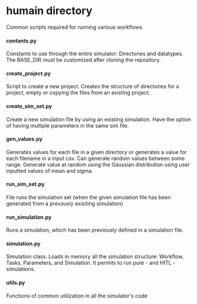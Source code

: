 # humain directory
Common scripts required for running various workflows

#### contants&#46;py
Constants to use through the entire simulator: Directories and datatypes. The BASE_DIR must be customized after cloning the repository.

#### create_project.py
Script to create a new project. Creates the structure of directories for a project, empty or copying the files from an existing project.

#### create_sim_set.py
Create a new simulation file by using an existing simulation. Have the option of having multiple parameters in the same sim file.

#### gen_values.py
Generates values for each file in a given directory or generates a value for each filename in a input csv. 
Can generate random values between some range. 
Generate value at random using the Gaussian distribution using user inputted values of mean and sigma.

#### run_sim_set.py
File runs the simulation set (when the given simulation file has been generated from a prevously exisiting simulation)

#### run_simulation.py
Runs a simulation, which has been previously defined in a simulation file.

#### simulation&#46;py
Simulation class. Loads in memory all the simulation structure: Workflow, Tasks, Parameters, and Simulation. It permits to run pure - and HITL - simulations.

#### utils&#46;py
Functions of common utilization in all the simulator's code
